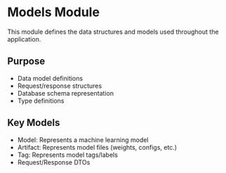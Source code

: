 # Models Module

This module defines the data structures and models used throughout the application.

## Purpose
- Data model definitions
- Request/response structures
- Database schema representation
- Type definitions

## Key Models
- Model: Represents a machine learning model
- Artifact: Represents model files (weights, configs, etc.)
- Tag: Represents model tags/labels
- Request/Response DTOs
